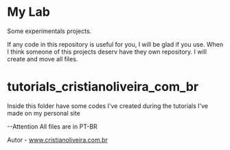 My Lab
==========
Some experimentals projects.

If any code in this repository is useful for you, I will be glad if you use.
When I think someone of this projects deserv have they own repository. I will create and move all files.

tutorials_cristianoliveira_com_br
===
Inside this folder have some codes I've created during the tutorials I've made on my personal site

--Attention 
All files are in PT-BR

Autor - www.cristianoliveira.com.br
